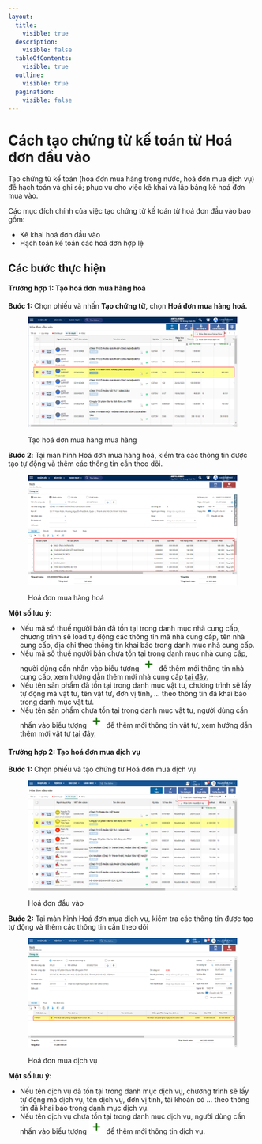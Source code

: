 ```yaml
---
layout:
  title:
    visible: true
  description:
    visible: false
  tableOfContents:
    visible: true
  outline:
    visible: true
  pagination:
    visible: false
---
```


# Cách tạo chứng từ kế toán từ Hoá đơn đầu vào

Tạo chứng từ kế toán (hoá đơn mua hàng trong nước, hoá đơn mua dịch vụ) để hạch toán và ghi sổ; phục vụ cho việc kê khai và lập bảng kê hoá đơn mua vào.

Các mục đích chính của việc tạo chứng từ kế toán từ hoá đơn đầu vào bao gồm:

* Kê khai hoá đơn đầu vào
* Hạch toán kế toán các hoá đơn hợp lệ

## Các bước thực hiện

#### Trường hợp 1: Tạo hoá đơn mua hàng hoá

**Bước 1:** Chọn phiếu và nhấn **Tạo chứng từ,** chọn **Hoá đơn mua hàng hoá.**

<figure><img src=".gitbook/assets/12.png" alt=""><figcaption><p>Tạo hoá đơn mua hàng mua hàng</p></figcaption></figure>

**Bước 2**: Tại màn hình Hoá đơn mua hàng hoá, kiểm tra các thông tin được tạo tự động và thêm các thông tin cần theo dõi.

<figure><img src=".gitbook/assets/13.png" alt=""><figcaption><p>Hoá đơn mua hàng hoá</p></figcaption></figure>

**Một số lưu ý:**

* Nếu mã số thuế người bán đã tồn tại trong danh mục nhà cung cấp, chương trình sẽ load tự động các thông tin mã nhà cung cấp, tên nhà cung cấp, địa chỉ theo thông tin khai báo trong danh mục nhà cung cấp.
* Nếu mã số thuế người bán chưa tồn tại trong danh mục nhà cung cấp, người dùng cần nhấn vào biểu tượng ![](.gitbook/assets/image.png) để thêm mới thông tin nhà cung cấp, xem hướng dẫn thêm mới nhà cung cấp [tại đây.](http://127.0.0.1:5000/s/bydpvJ6g68FMDkXOSzVB/bat-dau-s-dung/thiet-lap-danh-muc/danh-muc-nha-cung-cap)
* Nếu tên sản phẩm đã tồn tại trong danh mục vật tư, chương trình sẽ lấy tự động mã vật tư, tên vật tư, đơn vị tính, ... theo thông tin đã khai báo trong danh mục vật tư.
* Nếu tên sản phẩm chưa tồn tại trong danh mục vật tư, người dùng cần nhấn vào biểu tượng ![](.gitbook/assets/image.png) để thêm mới thông tin vật tư, xem hướng dẫn thêm mới vật tư [tại đây.](http://127.0.0.1:5000/s/bydpvJ6g68FMDkXOSzVB/bat-dau-s-dung/thiet-lap-danh-muc/danh-muc-vat-tu-san-pham)

#### Trường hợp 2: Tạo hoá đơn mua dịch vụ

**Bước 1:** Chọn phiếu và tạo chứng từ Hoá đơn mua dịch vụ

<figure><img src=".gitbook/assets/48.png" alt=""><figcaption><p>Hoá đơn đầu vào</p></figcaption></figure>

**Bước 2:** Tại màn hình Hoá đơn mua dịch vụ, kiểm tra các thông tin được tạo tự động và thêm các thông tin cần theo dõi

<figure><img src=".gitbook/assets/47.png" alt=""><figcaption><p>Hoá đơn mua dịch vụ</p></figcaption></figure>

**Một số lưu ý:**

* Nếu tên dịch vụ đã tồn tại trong danh mục dịch vụ, chương trình sẽ lấy tự động mã dịch vụ, tên dịch vụ, đơn vị tính, tài khoản có ... theo thông tin đã khai báo trong danh mục dịch vụ.
* Nếu tên dịch vụ chưa tồn tại trong danh mục dịch vụ, người dùng cần nhấn vào biểu tượng ![](.gitbook/assets/image.png) để thêm mới thông tin dịch vụ.

